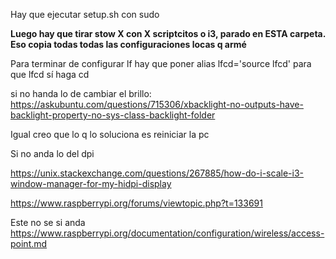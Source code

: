 Hay que ejecutar setup.sh con sudo

**Luego hay que tirar stow X con X scriptcitos o i3, parado en ESTA carpeta. Eso copia todas todas las configuraciones locas q armé**

Para terminar de configurar lf hay que poner alias lfcd='source lfcd' para que lfcd sí haga cd

si no handa lo de cambiar el brillo:
https://askubuntu.com/questions/715306/xbacklight-no-outputs-have-backlight-property-no-sys-class-backlight-folder

Igual creo que lo q lo soluciona es reiniciar la pc

Si no anda lo del dpi

https://unix.stackexchange.com/questions/267885/how-do-i-scale-i3-window-manager-for-my-hidpi-display

https://www.raspberrypi.org/forums/viewtopic.php?t=133691


Este no se si anda https://www.raspberrypi.org/documentation/configuration/wireless/access-point.md
